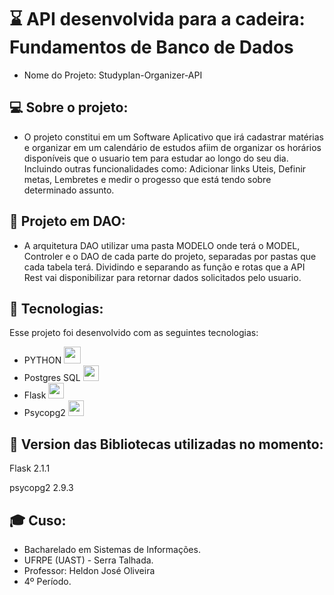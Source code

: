 # ⌛ API desenvolvida para a cadeira: Fundamentos de Banco de Dados

- Nome do Projeto: Studyplan-Organizer-API

## 💻 Sobre o projeto:
- O projeto constitui em um Software Aplicativo que irá cadastrar matérias e organizar em um calendário de estudos afiim de organizar os horários disponíveis que o usuario tem para estudar ao longo do seu dia. Incluindo outras funcionalidades como: Adicionar links Uteis, Definir metas, Lembretes e medir o progesso que está tendo sobre determinado assunto.

## 💭 Projeto em DAO:
 - A arquitetura DAO utilizar uma pasta MODELO onde terá o MODEL, Controler e o DAO de cada parte do projeto, separadas por pastas que cada tabela terá.
 Dividindo e separando as função e rotas que a API Rest vai disponibilizar para retornar dados solicitados pelo usuario.

## 🚀 Tecnologias:
Esse projeto foi desenvolvido com as seguintes tecnologias:
 - PYTHON <img src="https://user-images.githubusercontent.com/55465916/166395642-0444a019-c2cd-4a76-b7d6-0cbb941bad85.png" width="27px">
 - Postgres SQL <img src="https://img.icons8.com/color/344/postgreesql.png" width="25px">
 - Flask <img src="https://img.icons8.com/ios-filled/344/flask.png" width="25px">
 - Psycopg2 <img src="https://img.icons8.com/color-glass/344/stackoverflow.png" width="25px">

## 🎯 Version das Bibliotecas utilizadas no momento:
<p>Flask 2.1.1</p>
 <p>psycopg2 2.9.3</p>

## 🎓 Cuso:
 - Bacharelado em Sistemas de Informações.
 - UFRPE (UAST) - Serra Talhada.
 - Professor: Heldon José Oliveira
 - 4º Período.
